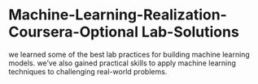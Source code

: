 # Machine-Learning-Realization-Coursera-Optional Lab-Solutions
we learned some of the best lab practices for
building machine learning models. we’ve also gained practical skills to
apply machine learning techniques to challenging real-world problems.

